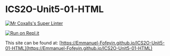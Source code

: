 # ICS2O-Unit5-01-HTML

[![Mr Coxalls's Super Linter](https://github.com/Emmanuel-Fofeyin/ICS2O-Unit5-01-HTML/actions/workflows/main.yml/badge.svg)](https://github.com/Emmanuel-Fofeyin/ICS2O-Unit5-01-HTML/actions/workflows/main.yml)

[![Run on Repl.it](https://repl.it/badge/github/Emmanuel-Fofeyin/ICS2O-Unit5-01-HTML)](https://repl.it/github/Emmanuel-Fofeyin/ICS2O-Unit5-01-HTML)

This site can be found at: [https://Emmanuel-Fofeyin.github.io/ICS2O-Unit5-01-HTML](https://Emmanuel-Fofeyin.github.io/ICS2O-Unit5-01-HTML)
